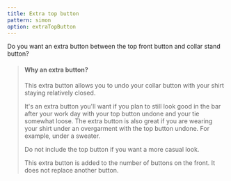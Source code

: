 ```yaml
---
title: Extra top button
pattern: simon
option: extraTopButton
---
```


Do you want an extra button between the top front button and collar stand button?

> #### Why an extra button?
> 
> This extra button allows you to undo your collar button with your shirt staying relatively closed.
> 
> It's an extra button you'll want if you plan to still look good in the bar after your work day with your top button undone and your tie somewhat loose. The extra button is also great if you are wearing your shirt under an overgarment with the top button undone. For example, under a sweater.
> 
> Do not include the top button if you want a more casual look.
> 
> This extra button is added to the number of buttons on the front. It does not replace another button.